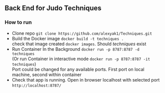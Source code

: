 ## Back End for Judo Techniques

### How to run
 - Clone repo `git clone https://github.com/alexyak1/Techniques.git`
 - Build the Docker image `docker build -t techniques .` <br/>
 check that image created `docker images`. Should *techniques* exist
 - Run Container In the Background `docker run -p 8787:8787 -d techniques` <br/>
 (Or run Container in interactive mode  `docker run -p 8787:8787 -it techniques`) <br/>
 Port could be changed for any available ports. First port on local machine, second within container
 - Check that app is running. Open in browser localhost with selected port `http://localhost:8787/`
